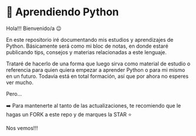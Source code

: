 # 🐍 Aprendiendo Python

Hola!!! Bienvenido/a 😉

En este repositorio iré documentando mis estudios y aprendizajes de Python. Básicamente será como mi bloc de notas, en donde estaré publicando tips, consejos y materias relacionadas a este lenguaje. 

Trataré de hacerlo de una forma que luego sirva como material de estudio o referencia para quien quiera empezar a aprender Python o para mi mismo en un futuro.
Todavía está en total formación, así que por ahora no esperes ver mucho.

Pero...

➡️ Para mantenerte al tanto de las actualizaciones, te recomiendo que le hagas un FORK a este repo y de marques la STAR ⭐


Nos vemos!!!
